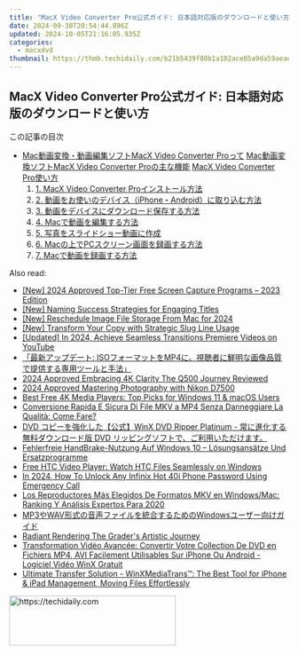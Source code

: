 ```yaml
---
title: "MacX Video Converter Pro公式ガイド: 日本語対応版のダウンロードと使い方"
date: 2024-09-30T20:54:44.896Z
updated: 2024-10-05T21:16:05.935Z
categories:
  - macxdvd
thumbnail: https://thmb.techidaily.com/b21b5439f80b1a102ace85a9da59aeae7943c3afff9ae70d9fb6a7745b13a600.jpg
---
```


## MacX Video Converter Pro公式ガイド: 日本語対応版のダウンロードと使い方

この記事の目次

* [Mac動画変換・動画編集ソフトMacX Video Converter Proって](https://tools.techidaily.com/macxdvd/products/) [Mac動画変換ソフトMacX Video Converter Proの主な機能](https://tools.techidaily.com/macxdvd/products/) [MacX Video Converter Pro使い方](https://tools.techidaily.com/macxdvd/products/)  
   1. [1. MacX Video Converter Proインストール方法](https://tools.techidaily.com/macxdvd/products/)  
   2. [2. 動画をお使いのデバイス（iPhone・Android）に取り込む方法](https://tools.techidaily.com/macxdvd/products/)  
   3. [3. 動画をデバイスにダウンロード保存する方法](https://tools.techidaily.com/macxdvd/products/)  
   4. [4. Macで動画を編集する方法](https://tools.techidaily.com/macxdvd/products/)  
   5. [5. 写真をスライドショー動画に作成](https://tools.techidaily.com/macxdvd/products/)  
   6. [6. Macの上でPCスクリーン画面を録画する方法](https://tools.techidaily.com/macxdvd/products/)  
   7. [7. Macで動画を録画する方法](https://tools.techidaily.com/macxdvd/products/)

<ins class="adsbygoogle"
     style="display:block"
     data-ad-format="autorelaxed"
     data-ad-client="ca-pub-7571918770474297"
     data-ad-slot="1223367746"></ins>

<ins class="adsbygoogle"
     style="display:block"
     data-ad-client="ca-pub-7571918770474297"
     data-ad-slot="8358498916"
     data-ad-format="auto"
     data-full-width-responsive="true"></ins>

<span class="atpl-alsoreadstyle">Also read:</span>
<div><ul>
<li><a href="https://screen-activity-recording.techidaily.com/new-2024-approved-top-tier-free-screen-capture-programs-2023-edition/"><u>[New] 2024 Approved Top-Tier Free Screen Capture Programs – 2023 Edition</u></a></li>
<li><a href="https://youtube-help.techidaily.com/new-naming-success-strategies-for-engaging-titles/"><u>[New] Naming Success Strategies for Engaging Titles</u></a></li>
<li><a href="https://screen-mirroring-recording.techidaily.com/new-reschedule-image-file-storage-from-mac-for-2024/"><u>[New] Reschedule Image File Storage From Mac for 2024</u></a></li>
<li><a href="https://some-approaches.techidaily.com/new-transform-your-copy-with-strategic-slug-line-usage/"><u>[New] Transform Your Copy with Strategic Slug Line Usage</u></a></li>
<li><a href="https://facebook-record-videos.techidaily.com/updated-in-2024-achieve-seamless-transitions-premiere-videos-on-youtube/"><u>[Updated] In 2024, Achieve Seamless Transitions Premiere Videos on YouTube</u></a></li>
<li><a href="https://discover-awesome.techidaily.com/1725287521286-isomp4/"><u>「最新アップデート: ISOフォーマットをMP4に、視聴者に鮮明な画像品質で提供する専用ツールと手法」</u></a></li>
<li><a href="https://fox-friendly.techidaily.com/2024-approved-embracing-4k-clarity-the-q500-journey-reviewed/"><u>2024 Approved Embracing 4K Clarity The Q500 Journey Reviewed</u></a></li>
<li><a href="https://extra-guidance.techidaily.com/2024-approved-mastering-photography-with-nikon-d7500/"><u>2024 Approved Mastering Photography with Nikon D7500</u></a></li>
<li><a href="https://discover-awesome.techidaily.com/best-free-4k-media-players-top-picks-for-windows-11-and-macos-users/"><u>Best Free 4K Media Players: Top Picks for Windows 11 & macOS Users</u></a></li>
<li><a href="https://discover-awesome.techidaily.com/conversione-rapida-e-sicura-di-file-mkv-a-mp4-senza-danneggiare-la-qualita-come-fare/"><u>Conversione Rapida E Sicura Di File MKV a MP4 Senza Danneggiare La Qualità: Come Fare?</u></a></li>
<li><a href="https://discover-awesome.techidaily.com/dvd-winx-dvd-ripper-platinum-dvd/"><u>DVD コピーを強化した【公式】WinX DVD Ripper Platinum - 常に進化する無料ダウンロード版 DVD リッピングソフトで、ご利用いただけます。</u></a></li>
<li><a href="https://discover-awesome.techidaily.com/fehlerfreie-handbrake-nutzung-auf-windows-10-losungsansatze-und-ersatzprogramme/"><u>Fehlerfreie HandBrake-Nutzung Auf Windows 10 – Lösungsansätze Und Ersatzprogramme</u></a></li>
<li><a href="https://discover-awesome.techidaily.com/free-htc-video-player-watch-htc-files-seamlessly-on-windows/"><u>Free HTC Video Player: Watch HTC Files Seamlessly on Windows</u></a></li>
<li><a href="https://unlock-android.techidaily.com/in-2024-how-to-unlock-any-infinix-hot-40i-phone-password-using-emergency-call-by-drfone-android/"><u>In 2024, How To Unlock Any Infinix Hot 40i Phone Password Using Emergency Call</u></a></li>
<li><a href="https://discover-awesome.techidaily.com/los-reproductores-mas-elegidos-de-formatos-mkv-en-windowsmac-ranking-y-analisis-expertos-para-2020/"><u>Los Reproductores Más Elegidos De Formatos MKV en Windows/Mac: Ranking Y Análisis Expertos Para 2020</u></a></li>
<li><a href="https://tech-savvy.techidaily.com/mp3wavwindows/"><u>MP3やWAV形式の音声ファイルを統合するためのWindowsユーザー向けガイド</u></a></li>
<li><a href="https://extra-tips.techidaily.com/radiant-rendering-the-graders-artistic-journey/"><u>Radiant Rendering The Grader's Artistic Journey</u></a></li>
<li><a href="https://discover-awesome.techidaily.com/transformation-video-avancee-convertir-votre-collection-de-dvd-en-fichiers-mp4-avi-facilement-utilisables-sur-iphone-ou-android-logiciel-video-winx-gratuit.16/"><u>Transformation Vidéo Avancée: Convertir Votre Collection De DVD en Fichiers MP4, AVI Facilement Utilisables Sur iPhone Ou Android - Logiciel Vidéo WinX Gratuit</u></a></li>
<li><a href="https://discover-awesome.techidaily.com/ultimate-transfer-solution-winxmediatrans-the-best-tool-for-iphone-and-ipad-management-moving-files-effortlessly/"><u>Ultimate Transfer Solution - WinXMediaTrans™: The Best Tool for iPhone & iPad Management, Moving Files Effortlessly</u></a></li>
</ul></div>

<!-- affiliate ads begin -->
<a href="https://aligracehair.sjv.io/c/5597632/1886044/19272" target="_top" id="1886044">
  <img src="//a.impactradius-go.com/display-ad/19272-1886044" border="0" alt="https://techidaily.com" width="300" height="90"/>
</a>
<img height="0" width="0" src="https://aligracehair.sjv.io/i/5597632/1886044/19272" style="position:absolute;visibility:hidden;" border="0" />
<!-- affiliate ads end -->

